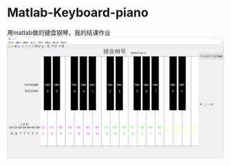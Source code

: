 # Matlab-Keyboard-piano
用matlab做的键盘钢琴，我的结课作业
![image](https://github.com/CaterinaLe/Matlab-Keyboard-Piano/raw/master/%E7%A8%8B%E5%BA%8F%E7%95%8C%E9%9D%A2.png)
